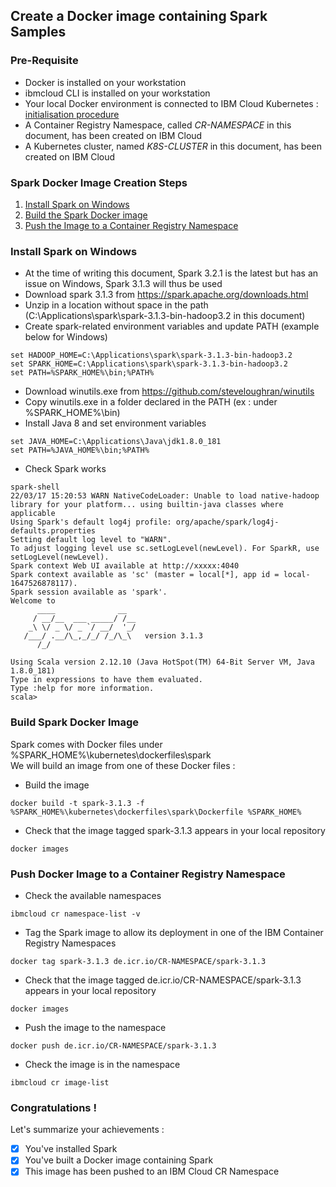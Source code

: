 ## Create a Docker image containing Spark Samples

### Pre-Requisite
* Docker is installed on your workstation
* ibmcloud CLI is installed on your workstation
* Your local Docker environment is connected to IBM Cloud Kubernetes : [initialisation procedure](../0_cheat_sheets/connect_local_docker_to_cloud_k8s.md)
* A Container Registry Namespace, called _CR-NAMESPACE_ in this document, has been created on IBM Cloud
* A Kubernetes cluster, named _K8S-CLUSTER_ in this document, has been created on IBM Cloud

### Spark Docker Image Creation Steps
1. [Install Spark on Windows](#install-spark-on-windows)
2. [Build the Spark Docker image](#build-spark-docker-image)
3. [Push the Image to a Container Registry Namespace](#push-docker-image-to-a-container-registry-namespace)

### Install Spark on Windows
* At the time of writing this document, Spark 3.2.1 is the latest but has an issue on Windows, Spark 3.1.3 will thus be used
* Download spark 3.1.3 from https://spark.apache.org/downloads.html
* Unzip in a location without space in the path (C:\Applications\spark\spark-3.1.3-bin-hadoop3.2 in this document)
* Create spark-related environment variables and update PATH (example below for Windows)
```
set HADOOP_HOME=C:\Applications\spark\spark-3.1.3-bin-hadoop3.2
set SPARK_HOME=C:\Applications\spark\spark-3.1.3-bin-hadoop3.2
set PATH=%SPARK_HOME%\bin;%PATH%
```
* Download winutils.exe from https://github.com/steveloughran/winutils
* Copy winutils.exe in a folder declared in the PATH (ex : under %SPARK_HOME%\bin)
* Install Java 8 and set environment variables
```
set JAVA_HOME=C:\Applications\Java\jdk1.8.0_181
set PATH=%JAVA_HOME%\bin;%PATH%
```
* Check Spark works
```
spark-shell
22/03/17 15:20:53 WARN NativeCodeLoader: Unable to load native-hadoop library for your platform... using builtin-java classes where applicable
Using Spark's default log4j profile: org/apache/spark/log4j-defaults.properties
Setting default log level to "WARN".
To adjust logging level use sc.setLogLevel(newLevel). For SparkR, use setLogLevel(newLevel).
Spark context Web UI available at http://xxxxx:4040
Spark context available as 'sc' (master = local[*], app id = local-1647526878117).
Spark session available as 'spark'.
Welcome to
      ____              __
     / __/__  ___ _____/ /__
    _\ \/ _ \/ _ `/ __/  '_/
   /___/ .__/\_,_/_/ /_/\_\   version 3.1.3
      /_/

Using Scala version 2.12.10 (Java HotSpot(TM) 64-Bit Server VM, Java 1.8.0_181)
Type in expressions to have them evaluated.
Type :help for more information.
scala>
```

### Build Spark Docker Image
Spark comes with Docker files under %SPARK_HOME%\kubernetes\dockerfiles\spark  
We will build an image from one of these Docker files :
* Build the image
```
docker build -t spark-3.1.3 -f %SPARK_HOME%\kubernetes\dockerfiles\spark\Dockerfile %SPARK_HOME%
```

* Check that the image tagged spark-3.1.3 appears in your local repository
```
docker images
```

### Push Docker Image to a Container Registry Namespace

* Check the available namespaces
```
ibmcloud cr namespace-list -v
```
* Tag the Spark image to allow its deployment in one of the IBM Container Registry Namespaces
```
docker tag spark-3.1.3 de.icr.io/CR-NAMESPACE/spark-3.1.3
```
* Check that the image tagged de.icr.io/CR-NAMESPACE/spark-3.1.3 appears in your local repository
```
docker images
```
* Push the image to the namespace
```
docker push de.icr.io/CR-NAMESPACE/spark-3.1.3
```
* Check the image is in the namespace
```
ibmcloud cr image-list
```

### Congratulations !

Let's summarize your achievements :

- [x] You've installed Spark
- [x] You've built a Docker image containing Spark 
- [x] This image has been pushed to an IBM Cloud CR Namespace